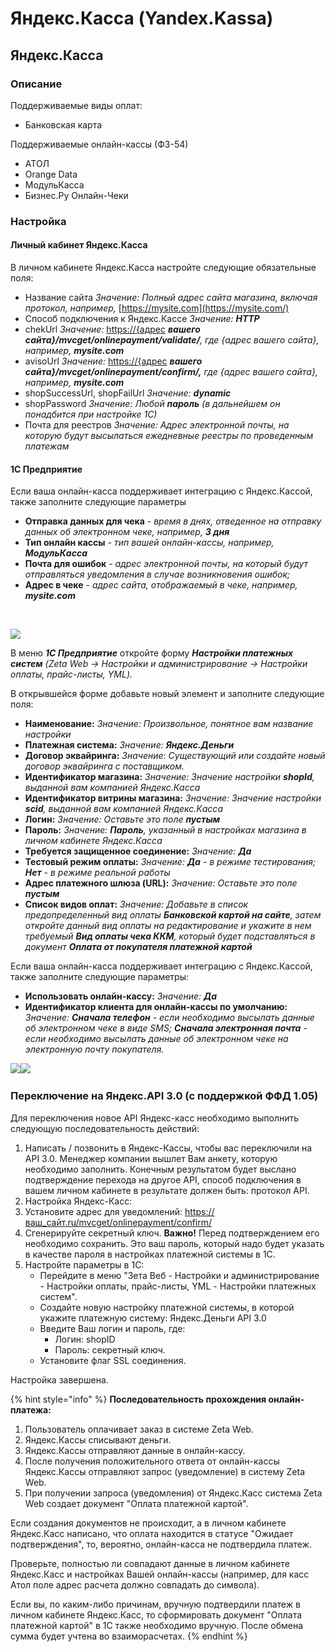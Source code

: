 # Яндекс.Касса \(Yandex.Kassa\)

## Яндекс.Касса <a id="yandeks-kassa"></a>

### Описание <a id="opisanie"></a>

Поддерживаемые виды оплат:

* Банковская карта

Поддерживаемые онлайн-кассы \(ФЗ-54\)

* АТОЛ
* Orange Data
* МодульКасса
* Бизнес.Ру Онлайн-Чеки

### Настройка <a id="nastroika"></a>

#### Личный кабинет Яндекс.Касса <a id="lichnyi-kabinet-yandeks-kassa"></a>

В личном кабинете Яндекс.Касса настройте следующие обязательные поля:

* Название сайта _Значение: Полный адрес сайта магазина, включая протокол, например,_ [https://mysite.com](https://mysite.com/)​
* Способ подключения к Яндекс.Кассе _Значение:_ _**HTTP**_
* chekUrl _Значение:_ [https://{адрес](https://xn--{-8cdug0fj/) _**вашего сайта}/mvcget/onlinepayment/validate/**, где {адрес вашего сайта}, например,_ _**mysite.com**_
* avisoUrl _Значение:_ [https://{адрес](https://xn--{-8cdug0fj/) _**вашего сайта}/mvcget/onlinepayment/confirm/,**_ _где {адрес вашего сайта}, например,_ _**mysite.com**_
* shopSuccessUrl, shopFailUrl _Значение:_ _**dynamic**_
* shopPassword _Значение: Любой_ _**пароль**_ _\(в дальнейшем он понадбится при настройке 1С\)_
* Почта для реестров _Значение: Адрес электронной почты, на которую будут высылаться ежедневные реестры по проведенным платежам_

#### 1С Предприятие <a id="1s-predpriyatie"></a>

Если ваша онлайн-касса поддерживает интеграцию с Яндекс.Кассой, также заполните следующие параметры

* **Отправка данных для чека** - _время в днях, отведенное на отправку данных об электронном чеке, например,_ _**3 дня**_
* **Тип онлайн кассы** _- тип вашей онлайн-кассы, например,_ _**МодульКасса**_
* **Почта для ошибок** _- адрес электронной почты, на который будут отправляться уведомления в случае возникновения ошибок;_
* **Адрес в чеке** _- адрес сайта, отображаемый в чеке, например,_ _**mysite.com**_

​

![](https://blobscdn.gitbook.com/v0/b/gitbook-28427.appspot.com/o/assets%2F-LDkZZ4KLHlNn6g8TQlV%2F-LEPi9C002O2y32na98P%2F-LEPiCrZRdafGpboDYlj%2FImage%2033.png?alt=media&token=f40459c2-a8b1-46b9-948b-f9c57f9054af)

В меню _**1С Предприятие**_ откройте форму _**Настройки платежных систем**_​ _\(Zeta Web → Настройки и администрирование → Настройки оплаты, прайс-листы, YML\)._

В открывшейся форме добавьте новый элемент и заполните следующие поля:

* **Наименование:** _Значение: Произвольное, понятное вам название настройки_
* **Платежная система:** _Значение:_ _**Яндекс.Деньги**_
* **Договор эквайринга:** _Значение: Существующий или создайте новый договор эквайринга с поставщиком._
* **Идентификатор магазина:** _Значение: Значение настройки_ _**shopId**, выданной вам компанией Яндекс.Касса_
* **Идентификатор витрины магазина:** _Значение: Значение настройки_ _**scid**, выданной вам компанией_ _Яндекс.Касса_
* **Логин:** _Значение: Оставьте это поле_ _**пустым**_
* **Пароль:** _Значение:_ _**Пароль**, указанный в настройках магазина в личном кабинете Яндекс.Касса_
* **Требуется защищенное соединение:** _Значение:_ _**Да**_
* **Тестовый режим оплаты:** _Значение:_ _**Да**_ _- в режиме тестирования;_ _**Нет**_ _- в режиме реальной работы_
* **Адрес платежного шлюза \(URL\):** _Значение: Оставьте это поле_ _**пустым**_
* **Список видов оплат:** _Значение: Добавьте в список предопределенный вид оплаты_ _**Банковской картой на сайте**, затем откройте данный вид оплаты на редактирование и укажите в нем требуемый_ _**Вид оплаты чека ККМ**, который будет подставляться в документ_ _**Оплата от покупателя платежной картой**_

Если ваша онлайн-касса поддерживает интеграцию с Яндекс.Кассой, также заполните следующие параметры:

* **Использовать онлайн-кассу:** _Значение:_ _**Да**_
* **Идентификатор клиента для онлайн-кассы по умолчанию:** _Значение:_ _**Сначала телефон**_ _- если необходимо высылать данные об электронном чеке в виде SMS;_ _**Сначала электронная почта**_ _- если необходимо высылать данные об электронном чеке на электронную почту покупателя._

​![](https://blobscdn.gitbook.com/v0/b/gitbook-28427.appspot.com/o/assets%2F-LDkZZ4KLHlNn6g8TQlV%2F-LEOh8eMbLiQqSjF90kh%2F-LEPJG22YrU0xaqzkN22%2Fimage.png?alt=media&token=6e1ad851-9962-46ab-a50d-ffc452d941c1)​![](https://blobscdn.gitbook.com/v0/b/gitbook-28427.appspot.com/o/assets%2F-LDkZZ4KLHlNn6g8TQlV%2F-LEOh8eMbLiQqSjF90kh%2F-LEPJn2kXXKTX11QEeV_%2Fimage.png?alt=media&token=e2a374bf-6ae6-4245-98e9-ca0a1e2e7973)

### Переключение на Яндекс.API 3.0 \(с поддержкой ФФД 1.05\)

Для переключения новое API Яндекс-касс необходимо выполнить следующую последовательность действий:

1. Написать / позвонить в Яндекс-Кассы, чтобы вас переключили на API 3.0. Менеджер компании вышлет Вам анкету, которую необходимо заполнить.   Конечным результатом будет выслано подтверждение перехода на другое API, способ подключения в вашем личном кабинете в результате должен быть: протокол API. 
2. Настройка Яндекс-Касс:
3. Установите адрес для уведомлений: [https://ваш\_сайт.ru/mvcget/onlinepayment/confirm/](https://ваш_сайт.ru/mvcget/onlinepayment/confirm/)
4. Сгенерируйте секретный ключ.  **Важно!** Перед подтверждением его необходимо сохранить. Это ваш пароль, который надо будет указать в качестве пароля в настройках платежной системы в 1С.
5. Настройте параметры в 1С:
   * Перейдите в меню "Зета Веб - Настройки и администрирование - Настройки оплаты, прайс-листы, YML - Настройки платежных систем".
   * Создайте новую настройку платежной системы, в которой укажите платежную систему: Яндекс.Деньги API 3.0
   * Введите Ваш логин и пароль, где:
     * Логин: shopID
     * Пароль: секретный ключ.
   * Установите флаг SSL соединения.

Настройка завершена.

{% hint style="info" %}
**Последовательность прохождения онлайн-платежа:**

1. Пользователь оплачивает заказ в системе Zeta Web.
2. Яндекс.Кассы списывают деньги.
3. Яндекс.Кассы отправляют данные в онлайн-кассу.
4. После получения положительного ответа от онлайн-кассы Яндекс.Кассы отправляют запрос \(уведомление\) в систему Zeta Web.
5. При получении запроса \(уведомления\) от Яндекс.Касс система Zeta Web создает документ "Оплата платежной картой".

Если создания документов не происходит, а в личном кабинете Яндекс.Касс написано, что оплата находится в статусе "Ожидает подтверждения", то, вероятно, онлайн-касса не подтвердила платеж.

Проверьте, полностью ли совпадают данные в личном кабинете Яндекс.Касс и настройках Вашей онлайн-кассы \(например, для касс Атол поле адрес расчета должно совпадать до символа\).

Если вы, по каким-либо причинам, вручную подтвердили платеж в личном кабинете Яндекс.Касс, то сформировать документ "Оплата платежной картой" в 1С также необходимо вручную. После обмена сумма будет учтена во взаиморасчетах.
{% endhint %}

